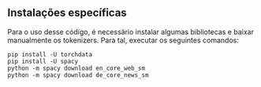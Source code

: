 ## Instalações específicas

Para o uso desse código, é necessário instalar algumas bibliotecas e baixar manualmente os tokenizers. Para tal, executar
os seguintes comandos:

```
pip install -U torchdata
pip install -U spacy
python -m spacy download en_core_web_sm
python -m spacy download de_core_news_sm
```
